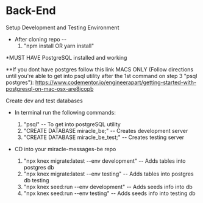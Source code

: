 # Back-End
 Setup Development and Testing Environment
- After cloning repo --
    1. "npm install OR yarn install"

 *MUST HAVE PostgreSQL installed and working
 
 **If you dont have postgres follow this link MACS ONLY
 (Follow directions until you're able to get into psql utility after the 1st command on step 3 "psql postgres"):
 https://www.codementor.io/engineerapart/getting-started-with-postgresql-on-mac-osx-are8jcopb


Create dev and test databases
-  In terminal run the following commands:
    1. "psql" -- To get into postgreSQL utility
    2. "CREATE DATABASE miracle_be;" -- Creates development server
    3. "CREATE DATABASE miracle_be_test;" -- Creates testing server

- CD into your miracle-messages-be repo
    1. "npx knex migrate:latest --env development" -- Adds tables into postgres db
    2. "npx knex migrate:latest --env testing" -- Adds tables into postgres db testing
    3. "npx knex seed:run --env development" -- Adds seeds info into db
    4. "npx knex seed:run --env testing" -- Adds seeds info into testing db